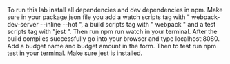To run this lab install all dependencies and dev dependencies in npm. Make sure in your package.json file you add a watch scripts tag with " webpack-dev-server --inline --hot ", a build scripts tag with " webpack " and a test scripts tag with "jest ". Then run npm run watch in your terminal. After the build compiles successfully go into your browser and type localhost:8080. Add a budget name and budget amount in the form. Then to test run npm test in your terminal. Make sure jest is installed. 
